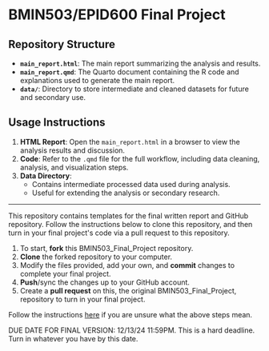 # BMIN503/EPID600 Final Project

## Repository Structure

- **`main_report.html`**: The main report summarizing the analysis and results.
- **`main_report.qmd`**: The Quarto document containing the R code and explanations used to generate the main report.
- **`data/`**: Directory to store intermediate and cleaned datasets for future and secondary use.

## Usage Instructions

1. **HTML Report**: Open the `main_report.html` in a browser to view the analysis results and discussion.
2. **Code**: Refer to the `.qmd` file for the full workflow, including data cleaning, analysis, and visualization steps.
3. **Data Directory**: 
   - Contains intermediate processed data used during analysis.
   - Useful for extending the analysis or secondary research.




---------------------------------------






This repository contains templates for the final written report and GitHub repository. Follow the instructions below to clone this repository, and then turn in your final project's code via a pull request to this repository.

1. To start, **fork** this BMIN503_Final_Project repository.
1. **Clone** the forked repository to your computer.
1. Modify the files provided, add your own, and **commit** changes to complete your final project.
1. **Push**/sync the changes up to your GitHub account.
1. Create a **pull request** on this, the original BMIN503_Final_Project, repository to turn in your final project.


Follow the instructions [here][forking] if you are unsure what the above steps mean.

DUE DATE FOR FINAL VERSION: 12/13/24 11:59PM. This is a hard deadline. Turn in whatever you have by this date.


<!-- Links -->
[forking]: https://guides.github.com/activities/forking/

